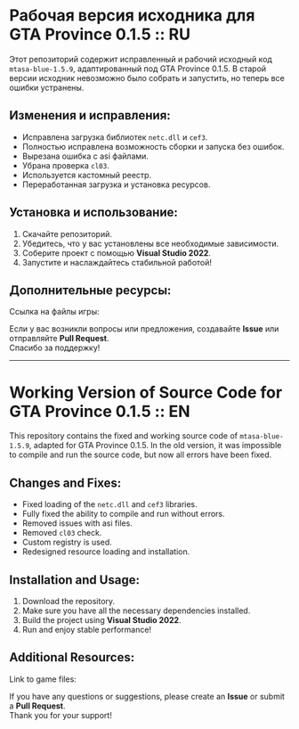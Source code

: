 # Рабочая версия исходника для GTA Province 0.1.5 :: RU

Этот репозиторий содержит исправленный и рабочий исходный код `mtasa-blue-1.5.9`, адаптированный под GTA Province 0.1.5. В старой версии исходник невозможно было собрать и запустить, но теперь все ошибки устранены.

## Изменения и исправления:
- Исправлена загрузка библиотек `netc.dll` и `cef3`.
- Полностью исправлена возможность сборки и запуска без ошибок.
- Вырезана ошибка с asi файлами.
- Убрана проверка `cl03`.
- Используется кастомный реестр.
- Переработанная загрузка и установка ресурсов.

## Установка и использование:
1. Скачайте репозиторий.
2. Убедитесь, что у вас установлены все необходимые зависимости.
3. Соберите проект с помощью **Visual Studio 2022**.
4. Запустите и наслаждайтесь стабильной работой!

## Дополнительные ресурсы:
Ссылка на файлы игры: 

Если у вас возникли вопросы или предложения, создавайте **Issue** или отправляйте **Pull Request**.  
Спасибо за поддержку!

---

# Working Version of Source Code for GTA Province 0.1.5 :: EN

This repository contains the fixed and working source code of `mtasa-blue-1.5.9`, adapted for GTA Province 0.1.5. In the old version, it was impossible to compile and run the source code, but now all errors have been fixed.

## Changes and Fixes:
- Fixed loading of the `netc.dll` and `cef3` libraries.
- Fully fixed the ability to compile and run without errors.
- Removed issues with asi files.
- Removed `cl03` check.
- Custom registry is used.
- Redesigned resource loading and installation.

## Installation and Usage:
1. Download the repository.
2. Make sure you have all the necessary dependencies installed.
3. Build the project using **Visual Studio 2022**.
4. Run and enjoy stable performance!

## Additional Resources:
Link to game files: 

If you have any questions or suggestions, please create an **Issue** or submit a **Pull Request**.  
Thank you for your support!
